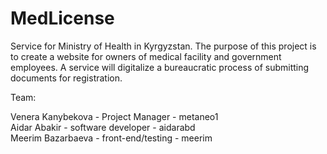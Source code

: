 # MedLicense

Service for Ministry of Health in Kyrgyzstan. The purpose of this project is to create a website for owners of medical facility and government employees. A service will digitalize a bureaucratic process of submitting documents for registration.  

Team:  

Venera Kanybekova - Project Manager - metaneo1  
Aidar Abakir - software developer - aidarabd  
Meerim Bazarbaeva - front-end/testing - meerim  
